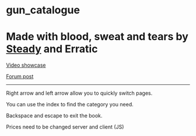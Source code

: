 # gun_catalogue
 
# Made with blood, sweat and tears by [Steady](https://github.com/steadyspring) and Erratic



[Video showcase](https://youtu.be/AauAXW185yI)

[Forum post](https://forum.cfx.re/t/release-gun-catalogue-a-clean-interactive-and-immersive-gun-store/1305405)

---

Right arrow and left arrow allow you to quickly switch pages.

You can use the index to find the category you need.

Backspace and escape to exit the book.

Prices need to be changed server and client (JS)

